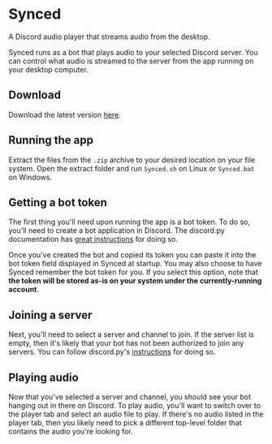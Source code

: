 # Synced
A Discord audio player that streams audio from the desktop.

Synced runs as a bot that plays audio to your selected Discord server. You can control what audio is streamed to the server from the app running on your desktop computer.

## Download 
Download the latest version [here](https://github.com/leodenault/synced/releases/tag/v0.0.1-beta).

## Running the app
Extract the files from the `.zip` archive to your desired location on your file system. Open the extract folder and run `Synced.sh` on Linux or `Synced.bat` on Windows.

## Getting a bot token
The first thing you'll need upon running the app is a bot token. To do so, you'll need to create a bot application in Discord. The discord.py documentation has [great instructions](https://discordpy.readthedocs.io/en/stable/discord.html) for doing so.

Once you've created the bot and copied its token you can paste it into the bot token field displayed in Synced at startup. You may also choose to have Synced remember the bot token for you. If you select this option, note that **the token will be stored as-is on your system under the currently-running account**.

## Joining a server
Next, you'll need to select a server and channel to join. If the server list is empty, then it's likely that your bot has not been authorized to join any servers. You can follow discord.py's [instructions](https://discordpy.readthedocs.io/en/stable/discord.html#inviting-your-bot) for doing so.

## Playing audio
Now that you've selected a server and channel, you should see your bot hanging out in there on Discord. To play audio, you'll want to switch over to the player tab and select an audio file to play. If there's no audio listed in the player tab, then you likely need to pick a different top-level folder that contains the audio you're looking for.
